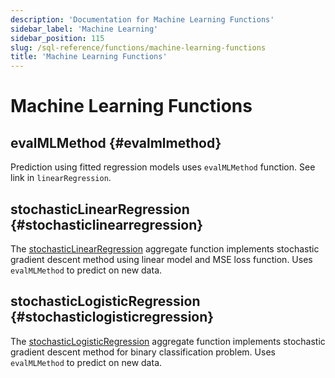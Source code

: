 ```yaml
---
description: 'Documentation for Machine Learning Functions'
sidebar_label: 'Machine Learning'
sidebar_position: 115
slug: /sql-reference/functions/machine-learning-functions
title: 'Machine Learning Functions'
---
```


# Machine Learning Functions

## evalMLMethod \{#evalmlmethod}

Prediction using fitted regression models uses `evalMLMethod` function. See link in `linearRegression`.

## stochasticLinearRegression \{#stochasticlinearregression}

The [stochasticLinearRegression](/sql-reference/aggregate-functions/reference/stochasticlinearregression) aggregate function implements stochastic gradient descent method using linear model and MSE loss function. Uses `evalMLMethod` to predict on new data.

## stochasticLogisticRegression \{#stochasticlogisticregression}

The [stochasticLogisticRegression](/sql-reference/aggregate-functions/reference/stochasticlogisticregression) aggregate function implements stochastic gradient descent method for binary classification problem. Uses `evalMLMethod` to predict on new data.
